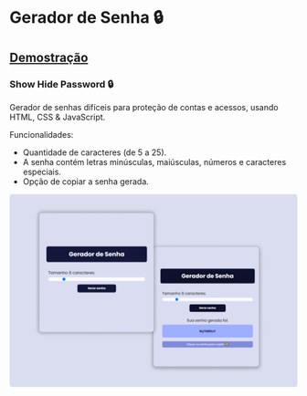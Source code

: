 # Gerador de Senha 🔒
## [Demostração]( https://evertonribeiro007.github.io/gerador-de-senhas/)
### Show Hide Password 🔒

Gerador de senhas difíceis para proteção de contas e acessos, usando HTML, CSS & JavaScript. 

Funcionalidades:
- Quantidade de caracteres (de 5 a 25).
- A senha contém letras minúsculas, maiúsculas, números e caracteres especiais.
- Opção de copiar a senha gerada.

![preview img](/preview.jpg)
